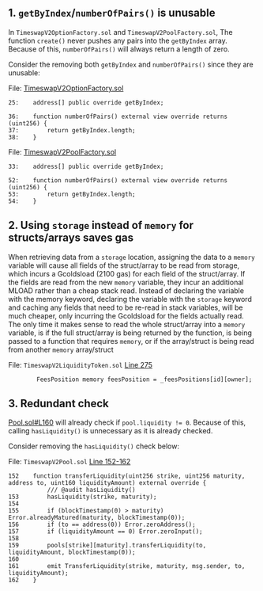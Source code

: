 ## 1. `getByIndex`/`numberOfPairs()` is unusable

In `TimeswapV2OptionFactory.sol` and `TimeswapV2PoolFactory.sol`, The function `create()` never pushes any pairs into the `getByIndex` array. Because of this, `numberOfPairs()` will always return a length of zero.

Consider the removing both `getByIndex` and `numberOfPairs()` since they are unusable:

File: [TimeswapV2OptionFactory.sol](https://github.com/code-423n4/2023-01-timeswap/blob/main/packages/v2-option/src/TimeswapV2OptionFactory.sol)

```solidity
25:    address[] public override getByIndex;

36:    function numberOfPairs() external view override returns (uint256) {
37:        return getByIndex.length;
38:    }
```

File: [TimeswapV2PoolFactory.sol](https://github.com/code-423n4/2023-01-timeswap/blob/main/packages/v2-pool/src/TimeswapV2PoolFactory.sol)

```solidity
33:    address[] public override getByIndex;

52:    function numberOfPairs() external view override returns (uint256) {
53:        return getByIndex.length;
54:    }
```

## 2. Using `storage` instead of `memory` for structs/arrays saves gas

When retrieving data from a `storage` location, assigning the data to a `memory` variable will cause all fields of the struct/array to be read from storage, which incurs a Gcoldsload (2100 gas) for each field of the struct/array. If the fields are read from the new `memory` variable, they incur an additional MLOAD rather than a cheap stack read. Instead of declaring the variable with the memory keyword, declaring the variable with the `storage` keyword and caching any fields that need to be re-read in stack variables, will be much cheaper, only incurring the Gcoldsload for the fields actually read. The only time it makes sense to read the whole struct/array into a `memory` variable, is if the full struct/array is being returned by the function, is being passed to a function that requires `memory`, or if the array/struct is being read from another `memory` array/struct

File: `TimeswapV2LiquidityToken.sol` [Line 275](https://github.com/code-423n4/2023-01-timeswap/blob/main/packages/v2-token/src/TimeswapV2LiquidityToken.sol#L275)

```solidity
        FeesPosition memory feesPosition = _feesPositions[id][owner];
```

## 3. Redundant check

[Pool.sol#L160](https://github.com/code-423n4/2023-01-timeswap/blob/main/packages/v2-pool/src/structs/Pool.sol#L160) will already check if `pool.liquidity != 0`. Because of this, calling `hasLiquidity()` is unnecessary as it is already checked.

Consider removing the `hasLiquidity()` check below:

File: `TimeswapV2Pool.sol` [Line 152-162](https://github.com/code-423n4/2023-01-timeswap/blob/main/packages/v2-pool/src/TimeswapV2Pool.sol#L152-L162)

```solidity
152    function transferLiquidity(uint256 strike, uint256 maturity, address to, uint160 liquidityAmount) external override {
           /// @audit hasLiquidity()
153        hasLiquidity(strike, maturity);
154
155        if (blockTimestamp(0) > maturity) Error.alreadyMatured(maturity, blockTimestamp(0));
156        if (to == address(0)) Error.zeroAddress();
157        if (liquidityAmount == 0) Error.zeroInput();
158
159        pools[strike][maturity].transferLiquidity(to, liquidityAmount, blockTimestamp(0));
160
161        emit TransferLiquidity(strike, maturity, msg.sender, to, liquidityAmount);
162    }
```
